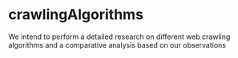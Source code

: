 # crawlingAlgorithms
We intend to perform a detailed research on different web crawling algorithms and a comparative analysis based on our observations
